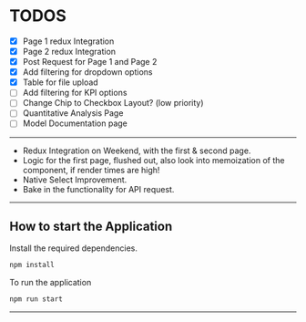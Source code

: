 # TODOS

- [x] Page 1 redux Integration
- [x] Page 2 redux Integration
- [x] Post Request for Page 1 and Page 2
- [x] Add filtering for dropdown options
- [x] Table for file upload
- [ ] Add filtering for KPI options
- [ ] Change Chip to Checkbox Layout? (low priority)
- [ ] Quantitative Analysis Page
- [ ] Model Documentation page

---

- Redux Integration on Weekend, with the first & second page.
- Logic for the first page, flushed out, also look into memoization of the component, if render times are high!
- Native Select Improvement.
- Bake in the functionality for API request.

---

## How to start the Application

Install the required dependencies.

``` bash
npm install
```

To run the application

``` bash
npm run start
```

---
